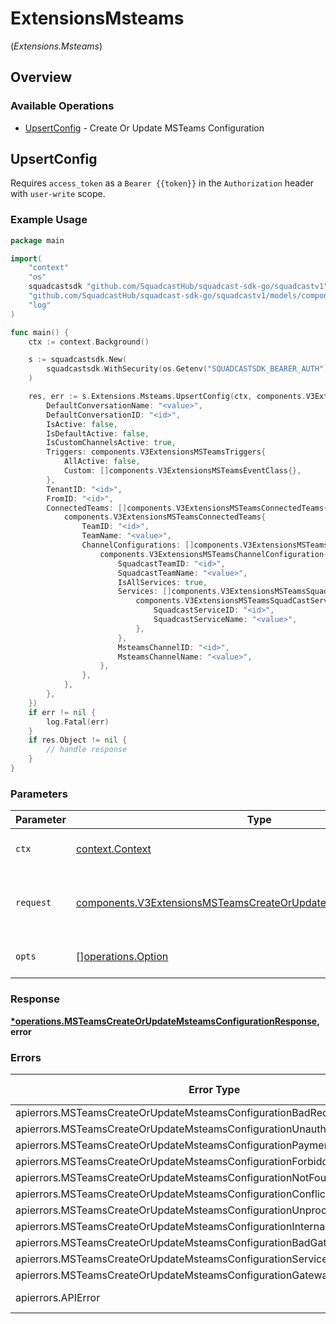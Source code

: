 # ExtensionsMsteams
(*Extensions.Msteams*)

## Overview

### Available Operations

* [UpsertConfig](#upsertconfig) - Create Or Update MSTeams Configuration

## UpsertConfig

Requires `access_token` as a `Bearer {{token}}` in the `Authorization` header with `user-write` scope.

### Example Usage

<!-- UsageSnippet language="go" operationID="MSTeams_createOrUpdateMsteamsConfiguration" method="post" path="/v3/extensions/msteams/config" -->
```go
package main

import(
	"context"
	"os"
	squadcastsdk "github.com/SquadcastHub/squadcast-sdk-go/squadcastv1"
	"github.com/SquadcastHub/squadcast-sdk-go/squadcastv1/models/components"
	"log"
)

func main() {
    ctx := context.Background()

    s := squadcastsdk.New(
        squadcastsdk.WithSecurity(os.Getenv("SQUADCASTSDK_BEARER_AUTH")),
    )

    res, err := s.Extensions.Msteams.UpsertConfig(ctx, components.V3ExtensionsMSTeamsCreateOrUpdateMSTeamsConfigRequest{
        DefaultConversationName: "<value>",
        DefaultConversationID: "<id>",
        IsActive: false,
        IsDefaultActive: false,
        IsCustomChannelsActive: true,
        Triggers: components.V3ExtensionsMSTeamsTriggers{
            AllActive: false,
            Custom: []components.V3ExtensionsMSTeamsEventClass{},
        },
        TenantID: "<id>",
        FromID: "<id>",
        ConnectedTeams: []components.V3ExtensionsMSTeamsConnectedTeams{
            components.V3ExtensionsMSTeamsConnectedTeams{
                TeamID: "<id>",
                TeamName: "<value>",
                ChannelConfigurations: []components.V3ExtensionsMSTeamsChannelConfiguration{
                    components.V3ExtensionsMSTeamsChannelConfiguration{
                        SquadcastTeamID: "<id>",
                        SquadcastTeamName: "<value>",
                        IsAllServices: true,
                        Services: []components.V3ExtensionsMSTeamsSquadCastServiceMapping{
                            components.V3ExtensionsMSTeamsSquadCastServiceMapping{
                                SquadcastServiceID: "<id>",
                                SquadcastServiceName: "<value>",
                            },
                        },
                        MsteamsChannelID: "<id>",
                        MsteamsChannelName: "<value>",
                    },
                },
            },
        },
    })
    if err != nil {
        log.Fatal(err)
    }
    if res.Object != nil {
        // handle response
    }
}
```

### Parameters

| Parameter                                                                                                                                            | Type                                                                                                                                                 | Required                                                                                                                                             | Description                                                                                                                                          |
| ---------------------------------------------------------------------------------------------------------------------------------------------------- | ---------------------------------------------------------------------------------------------------------------------------------------------------- | ---------------------------------------------------------------------------------------------------------------------------------------------------- | ---------------------------------------------------------------------------------------------------------------------------------------------------- |
| `ctx`                                                                                                                                                | [context.Context](https://pkg.go.dev/context#Context)                                                                                                | :heavy_check_mark:                                                                                                                                   | The context to use for the request.                                                                                                                  |
| `request`                                                                                                                                            | [components.V3ExtensionsMSTeamsCreateOrUpdateMSTeamsConfigRequest](../../models/components/v3extensionsmsteamscreateorupdatemsteamsconfigrequest.md) | :heavy_check_mark:                                                                                                                                   | The request object to use for the request.                                                                                                           |
| `opts`                                                                                                                                               | [][operations.Option](../../models/operations/option.md)                                                                                             | :heavy_minus_sign:                                                                                                                                   | The options for this request.                                                                                                                        |

### Response

**[*operations.MSTeamsCreateOrUpdateMsteamsConfigurationResponse](../../models/operations/msteamscreateorupdatemsteamsconfigurationresponse.md), error**

### Errors

| Error Type                                                                  | Status Code                                                                 | Content Type                                                                |
| --------------------------------------------------------------------------- | --------------------------------------------------------------------------- | --------------------------------------------------------------------------- |
| apierrors.MSTeamsCreateOrUpdateMsteamsConfigurationBadRequestError          | 400                                                                         | application/json                                                            |
| apierrors.MSTeamsCreateOrUpdateMsteamsConfigurationUnauthorizedError        | 401                                                                         | application/json                                                            |
| apierrors.MSTeamsCreateOrUpdateMsteamsConfigurationPaymentRequiredError     | 402                                                                         | application/json                                                            |
| apierrors.MSTeamsCreateOrUpdateMsteamsConfigurationForbiddenError           | 403                                                                         | application/json                                                            |
| apierrors.MSTeamsCreateOrUpdateMsteamsConfigurationNotFoundError            | 404                                                                         | application/json                                                            |
| apierrors.MSTeamsCreateOrUpdateMsteamsConfigurationConflictError            | 409                                                                         | application/json                                                            |
| apierrors.MSTeamsCreateOrUpdateMsteamsConfigurationUnprocessableEntityError | 422                                                                         | application/json                                                            |
| apierrors.MSTeamsCreateOrUpdateMsteamsConfigurationInternalServerError      | 500                                                                         | application/json                                                            |
| apierrors.MSTeamsCreateOrUpdateMsteamsConfigurationBadGatewayError          | 502                                                                         | application/json                                                            |
| apierrors.MSTeamsCreateOrUpdateMsteamsConfigurationServiceUnavailableError  | 503                                                                         | application/json                                                            |
| apierrors.MSTeamsCreateOrUpdateMsteamsConfigurationGatewayTimeoutError      | 504                                                                         | application/json                                                            |
| apierrors.APIError                                                          | 4XX, 5XX                                                                    | \*/\*                                                                       |